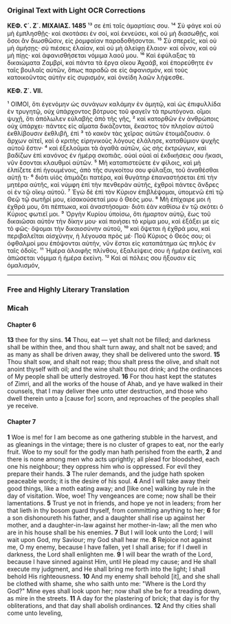 ### Original Text with Light OCR Corrections

**ΚΕΦ. Ϛ΄. Ζ΄. ΜΙΧΑΙΑΣ. 1485**
¹³ σε ἐπὶ ταῖς ἁμαρτίαις σου.
¹⁴ Σὺ φάγε καὶ οὐ μὴ ἐμπλησθῇς· καὶ σκοτάσει ἐν σοί, καὶ ἐκνεύσει, καὶ οὐ μὴ διασωθῇς, καὶ ὅσοι
    ἂν διωσθῶσιν, εἰς ῥομφαίαν παραδοθήσονται.
¹⁵ Σὺ σπερεῖς, καὶ οὐ μὴ ἀμήσῃς· σὺ πιέσεις ἐλαίαν, καὶ οὐ μὴ ἀλείφῃ ἔλαιον· καὶ οἶνον, καὶ οὐ μὴ πίῃς· καὶ ἀφανισθήσεται νόμιμα λαοῦ μου.
¹⁶ Καὶ ἐφύλαξας τὰ δικαιώματα Ζαμβρί, καὶ πάντα τὰ ἔργα οἴκου Ἀχαάβ, καὶ ἐπορεύθητε ἐν ταῖς βουλαῖς αὐτῶν, ὅπως παραδῶ σε εἰς ἀφανισμόν, καὶ τοὺς κατοικοῦντας αὐτὴν εἰς συρισμόν, καὶ ὀνείδη λαῶν λήψεσθε.

**ΚΕΦ. Ζ΄. VII.**

¹ ΟΙΜΟΙ, ὅτι ἐγενόμην ὡς συνάγων καλάμην ἐν ἀμητῷ, καὶ ὡς ἐπιφυλλίδα ἐν τρυγητῷ, οὐχ ὑπάρχοντος βότρυος τοῦ φαγεῖν τὰ πρωτόγονα. οἴμοι ψυχῇ, ὅτι ἀπόλωλεν εὐλαβὴς ἀπὸ τῆς γῆς,
² καὶ κατορθῶν ἐν ἀνθρώποις οὐχ ὑπάρχει· πάντες εἰς αἵματα δικάζονται, ἕκαστος τὸν πλησίον αὐτοῦ ἐκθλίβουσιν ἐκθλιβῆ, ἐπὶ
³ τὸ κακὸν τὰς χεῖρας αὐτῶν ἑτοιμάζουσιν. ὁ ἄρχων αἰτεῖ, καὶ ὁ κριτὴς εἰρηνικοὺς λόγους ἐλάλησε, καταθύμιον ψυχῆς αὐτοῦ ἔστιν·
⁴ καὶ ἐξελοῦμαι τὰ ἀγαθὰ αὐτῶν, ὡς σὴς ἐκτρώγων, καὶ βαδίζων ἐπὶ κανόνος ἐν ἡμέρᾳ σκοπιᾶς. οὐαὶ οὐαὶ αἱ ἐκδικήσεις σου ἥκασι, νῦν ἔσονται κλαυθμοὶ αὐτῶν.
⁵ Μὴ καταπιστεύετε ἐν φίλοις, καὶ μὴ ἐλπίζετε ἐπὶ ἡγουμένοις, ἀπὸ τῆς συγκοίτου σου φύλαξαι, τοῦ ἀναθέσθαι αὐτῇ τι·
⁶ διότι υἱὸς ἀτιμάζει πατέρα, καὶ θυγάτηρ ἐπαναστήσεται ἐπὶ τὴν μητέρα αὐτῆς, καὶ νύμφη ἐπὶ τὴν πενθερὰν αὐτῆς, ἐχθροὶ πάντες ἄνδρες οἱ ἐν τῷ οἴκῳ αὐτοῦ.
⁷ Ἐγὼ δὲ ἐπὶ τὸν Κύριον ἐπιβλέψομαι, ὑπομενῶ ἐπὶ τῷ Θεῷ τῷ σωτῆρί μου, εἰσακούσεταί μου ὁ Θεός μου.
⁸ Μὴ ἐπίχαιρε μοι ἡ ἐχθρά μου, ὅτι πέπτωκα, καὶ ἀναστήσομαι· διότι ἐὰν καθίσω ἐν τῷ σκότει ὁ Κύριος φωτιεῖ μοι.
⁹ Ὀργὴν Κυρίου ὑποίσω, ὅτι ἡμαρτον αὐτῷ, ἕως τοῦ δικαιῶσαι αὐτὸν τὴν δίκην μου· καὶ ποιήσει τὸ κρίμα μου, καὶ ἐξάξει με εἰς τὸ φῶς· ὄψομαι τὴν δικαιοσύνην αὐτοῦ,
¹⁰ καὶ ὄψεται ἡ ἐχθρά μου, καὶ περιβαλεῖται αἰσχύνην, ἡ λέγουσα πρὸς μέ· Ποῦ Κύριος ὁ Θεός σου; οἱ ὀφθαλμοί μου ἐπόψονται αὐτήν, νῦν ἔσται εἰς καταπάτημα ὡς πηλὸς ἐν ταῖς ὁδοῖς.
¹¹ Ἡμέρα ἀλοιφῆς πλίνθου, ἐξαλείψεις σου ἡ ἡμέρα ἐκείνη, καὶ ἀπώσεται νόμιμα ἡ ἡμέρα ἐκείνη.
¹² Καὶ αἱ πόλεις σου ἥξουσιν εἰς ὁμαλισμόν,

---

### Free and Highly Literary Translation

### Micah
#### Chapter 6
**13** thee for thy sins.
**14** Thou, eat — yet shalt not be filled; and darkness shall be within thee, and thou shalt turn away, and shalt not be saved; and as many as shall be driven away, they shall be delivered unto the sword.
**15** Thou shalt sow, and shalt not reap; thou shalt press the olive, and shalt not anoint thyself with oil; and the wine shalt thou not drink; and the ordinances of My people shall be utterly destroyed.
**16** For thou hast kept the statutes of Zimri, and all the works of the house of Ahab, and ye have walked in their counsels, that I may deliver thee unto utter destruction, and those who dwell therein unto a [cause for] scorn, and reproaches of the peoples shall ye receive.

#### Chapter 7
**1** Woe is me! for I am become as one gathering stubble in the harvest, and as gleanings in the vintage; there is no cluster of grapes to eat, nor the early fruit. Woe to my soul! for the godly man hath perished from the earth,
**2** and there is none among men who acts uprightly; all plead for bloodshed, each one his neighbour; they oppress him who is oppressed. For evil they prepare their hands.
**3** The ruler demands, and the judge hath spoken peaceable words; it is the desire of his soul.
**4** And I will take away their good things, like a moth eating away; and [like one] walking by rule in the day of visitation. Woe, woe! Thy vengeances are come; now shall be their lamentations.
**5** Trust ye not in friends, and hope ye not in leaders; from her that lieth in thy bosom guard thyself, from committing anything to her;
**6** for a son dishonoureth his father, and a daughter shall rise up against her mother, and a daughter-in-law against her mother-in-law; all the men who are in his house shall be his enemies.
**7** But I will look unto the Lord; I will wait upon God, my Saviour; my God shall hear me.
**8** Rejoice not against me, O my enemy, because I have fallen, yet I shall arise; for if I dwell in darkness, the Lord shall enlighten me.
**9** I will bear the wrath of the Lord, because I have sinned against Him, until He plead my cause; and He shall execute my judgment, and He shall bring me forth into the light; I shall behold His righteousness.
**10** And my enemy shall behold [it], and she shall be clothed with shame, she who saith unto me: "Where is the Lord thy God?" Mine eyes shall look upon her; now shall she be for a treading down, as mire in the streets.
**11** A day for the plastering of brick; that day is for thy obliterations, and that day shall abolish ordinances.
**12** And thy cities shall come unto leveling,